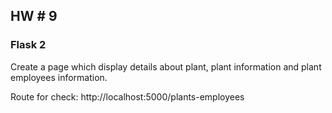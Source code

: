 ## HW # 9
### Flask 2

Create a page which display details about plant, plant information and plant employees information.

Route for check:
http://localhost:5000/plants-employees